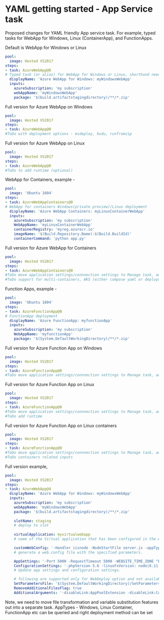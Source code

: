 # YAML getting started - App Service task

Proposed changes for YAML friendly App service task. For example, typed tasks for WebApp for Windows, Linux (ContainerApp), 
and FunctionApps. 

Default is WebApp for Windows or Linux

```yaml
pool: 
  image: Hosted VS2017
steps:
- task: AzureWebApp@0
# Typed task (or alias) for WebApp for Windows or Linux, shorthand needs only the subscription, webapp and package.
  displayName: 'Azure WebApp for Windows: myWindowsWebApp'
  inputs:
    azureSubscription: 'my subscription'
    webAppName: 'myWindowsWebApp'
    package: '$(build.artifactstagingdirectory)/**/*.zip'
```

Full version for Azure WebApp on Windows

```yaml
pool: 
  image: Hosted VS2017
steps:
- task: AzureWebApp@0
#ToDo with deployment options - msdeploy, kudu, runfromzip
```

Full version for Azure WebApp on Linux

```yaml
pool: 
  image: Hosted VS2017
steps:
- task: AzureWebApp@0
#ToDo to add runtime (optional)
```

WebApp for Containers, example -

```yaml
pool: 
  image: 'Ubuntu 1604'
steps:
- task: AzureWebAppContainers@0
# WebApp for containers Windows(private preview)/Linux deployment
  displayName: 'Azure WebApp Containers: myLinuxContainerWebApp'
  inputs:
    azureSubscription: 'my subscription'
    WebAppName: 'myLinuxContainerWebApp'
    containerRegistry: 'myreg.azurecr.io'
    imageName: '$(Build.Repository.Name):$(Build.BuildId)'
    containerCommand: 'python app.py'
```

Full version for Azure WebApp for Containers

```yaml
pool: 
  image: Hosted VS2017
steps:
- task: AzureWebAppContainers@0
#ToDo move application settings/connnection settings to Manage task, add new support for connection strings
#ToDo support for multi-containers, AKS (either compose yaml or deployment yaml)
```

Function Apps, example -

```yaml
pool: 
  image: 'Ubuntu 1604'
steps:
- task: AzureFunctionApp@0
# FunctionApp deployment
  displayName: 'Azure FunctionApp: myfunctionApp'
  inputs:
    azureSubscription: 'my subscription'
    WebAppName: 'myfunctionApp'
    package: '$(System.DefaultWorkingDirectory)/**/*.zip'
```

Full version for Azure Function App on Windows

```yaml
pool: 
  image: Hosted VS2017
steps:
- task: AzureFunctionApp@0
#ToDo move application settings/connnection settings to Manage task, add new support for connection strings
```

Full version for Azure Function App on Linux

```yaml
pool: 
  image: Hosted VS2017
steps:
- task: AzureFunctionApp@0
#ToDo move application settings/connnection settings to Manage task, add new support for connection strings
#ToDo add runtime
```

Full version for Azure Function App on Linux containers

```yaml
pool: 
  image: Hosted VS2017
steps:
- task: AzureFunctionApp@0
#ToDo move application settings/connnection settings to Manage task, add new support for connection strings
#ToDo containers related inputs  
```

Full version example, 

```yaml
pool: 
  image: Hosted VS2017
steps:
- task: AzureWebApp@4
  displayName: 'Azure WebApp for Windows: myWindowsWebApp'
  inputs:
    azureSubscription: 'my subscription'
    webAppName: 'myWindowsWebApp'    
    package: '$(build.artifactstagingdirectory)/**/*.zip'
    
    slotName: staging
    # deploy to slot
 
    virtualApplication: myvirtualwebapp
    # name of the Virtual application that has been configured in the Azure portal. 

    customWebConfig: '-Handler iisnode -NodeStartFile server.js -appType node'
    # generate a web.config file with the specified parameters. 

    AppSettings: '-Port 5000 -RequestTimeout 5000 -WEBSITE_TIME_ZONE "Eastern Standard Time"'
    ConfigurationSettings: '-phpVersion 5.6 -linuxFxVersion: node|6.11'
    # Update app settings and configuration settings. 

    # following are supported only for WebDeploy option and not available for zipDeploy or runFromZip.
    SetParametersFile: '$(System.DefaultWorkingDirectory)/SetParameters.xml'
    RemoveAdditionalFilesFlag: true
    AdditionalArguments: '-disableLink:AppPoolExtension -disableLink:ContentExtension'
```

Note, we need to move file transformation and variable substitution features out into a separate task. 
AppTypes - Windows, Linux Container, FunctionApp etc can be queried and right deployment method can be set
